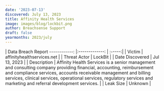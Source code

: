 ```yaml
---
date: '2023-07-13'
discovered: July 13, 2023
title: Affinity Health Services
image: images/blog/lockbit.png
author: Breachsense Support
draft: false
yearmonths: 2023/july
---
```



| Data Breach Report
------------:     |:-------------:    | :-----:|
| Victim      | affinityhealthservices.net      | 
| Threat Actor      | LockBit      | 
| Date Discovered      | Jul 13, 2023      | 
| Description      | Affinity Health Services is a senior management and consulting company providing financial, accounting, reimbursement and compliance services, accounts receivable management and billing services, clinical services, operational services, regulatory services and marketing and referral development services.      | 
| Leak Size      | Unknown      | 

